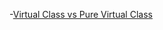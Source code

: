 -[Virtual Class vs Pure Virtual Class](https://pediaa.com/what-is-the-difference-between-virtual-function-and-pure-virtual-function/#:~:text=Difference%20Between%20Virtual%20Function%20and%20Pure%20Virtual%20Function,Class.%20...%205%20Outcome.%20...%206%20Conclusion.%20)
